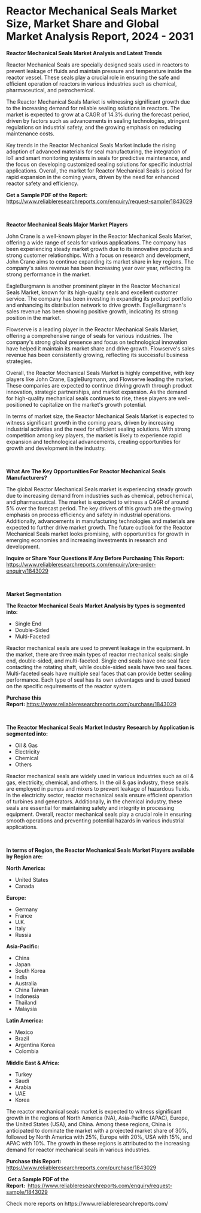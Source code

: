<p><h1>Reactor Mechanical Seals Market Size, Market Share and Global Market Analysis Report, 2024 - 2031</h1></p><p><strong>Reactor Mechanical Seals Market Analysis and Latest Trends</strong></p>
<p><p>Reactor Mechanical Seals are specially designed seals used in reactors to prevent leakage of fluids and maintain pressure and temperature inside the reactor vessel. These seals play a crucial role in ensuring the safe and efficient operation of reactors in various industries such as chemical, pharmaceutical, and petrochemical.</p><p>The Reactor Mechanical Seals Market is witnessing significant growth due to the increasing demand for reliable sealing solutions in reactors. The market is expected to grow at a CAGR of 14.3% during the forecast period, driven by factors such as advancements in sealing technologies, stringent regulations on industrial safety, and the growing emphasis on reducing maintenance costs.</p><p>Key trends in the Reactor Mechanical Seals Market include the rising adoption of advanced materials for seal manufacturing, the integration of IoT and smart monitoring systems in seals for predictive maintenance, and the focus on developing customized sealing solutions for specific industrial applications. Overall, the market for Reactor Mechanical Seals is poised for rapid expansion in the coming years, driven by the need for enhanced reactor safety and efficiency.</p></p>
<p><strong>Get a Sample PDF of the Report:&nbsp;</strong> <a href="https://www.reliableresearchreports.com/enquiry/request-sample/1843029">https://www.reliableresearchreports.com/enquiry/request-sample/1843029</a></p>
<p>&nbsp;</p>
<p><strong>Reactor Mechanical Seals Major Market Players</strong></p>
<p><p>John Crane is a well-known player in the Reactor Mechanical Seals Market, offering a wide range of seals for various applications. The company has been experiencing steady market growth due to its innovative products and strong customer relationships. With a focus on research and development, John Crane aims to continue expanding its market share in key regions. The company's sales revenue has been increasing year over year, reflecting its strong performance in the market.</p><p>EagleBurgmann is another prominent player in the Reactor Mechanical Seals Market, known for its high-quality seals and excellent customer service. The company has been investing in expanding its product portfolio and enhancing its distribution network to drive growth. EagleBurgmann's sales revenue has been showing positive growth, indicating its strong position in the market.</p><p>Flowserve is a leading player in the Reactor Mechanical Seals Market, offering a comprehensive range of seals for various industries. The company's strong global presence and focus on technological innovation have helped it maintain its market share and drive growth. Flowserve's sales revenue has been consistently growing, reflecting its successful business strategies.</p><p>Overall, the Reactor Mechanical Seals Market is highly competitive, with key players like John Crane, EagleBurgmann, and Flowserve leading the market. These companies are expected to continue driving growth through product innovation, strategic partnerships, and market expansion. As the demand for high-quality mechanical seals continues to rise, these players are well-positioned to capitalize on the market's growth potential.</p><p>In terms of market size, the Reactor Mechanical Seals Market is expected to witness significant growth in the coming years, driven by increasing industrial activities and the need for efficient sealing solutions. With strong competition among key players, the market is likely to experience rapid expansion and technological advancements, creating opportunities for growth and development in the industry.</p></p>
<p>&nbsp;</p>
<p><strong>What Are The Key Opportunities For Reactor Mechanical Seals Manufacturers?</strong></p>
<p><p>The global Reactor Mechanical Seals market is experiencing steady growth due to increasing demand from industries such as chemical, petrochemical, and pharmaceutical. The market is expected to witness a CAGR of around 5% over the forecast period. The key drivers of this growth are the growing emphasis on process efficiency and safety in industrial operations. Additionally, advancements in manufacturing technologies and materials are expected to further drive market growth. The future outlook for the Reactor Mechanical Seals market looks promising, with opportunities for growth in emerging economies and increasing investments in research and development.</p></p>
<p><strong>Inquire or Share Your Questions If Any Before Purchasing This Report:</strong> <a href="https://www.reliableresearchreports.com/enquiry/pre-order-enquiry/1843029">https://www.reliableresearchreports.com/enquiry/pre-order-enquiry/1843029</a></p>
<p>&nbsp;</p>
<p><strong>Market Segmentation</strong></p>
<p><strong>The Reactor Mechanical Seals Market Analysis by types is segmented into:</strong></p>
<p><ul><li>Single End</li><li>Double-Sided</li><li>Multi-Faceted</li></ul></p>
<p><p>Reactor mechanical seals are used to prevent leakage in the equipment. In the market, there are three main types of reactor mechanical seals: single end, double-sided, and multi-faceted. Single end seals have one seal face contacting the rotating shaft, while double-sided seals have two seal faces. Multi-faceted seals have multiple seal faces that can provide better sealing performance. Each type of seal has its own advantages and is used based on the specific requirements of the reactor system.</p></p>
<p><strong>Purchase this Report:&nbsp;</strong><a href="https://www.reliableresearchreports.com/purchase/1843029">https://www.reliableresearchreports.com/purchase/1843029</a></p>
<p>&nbsp;</p>
<p><strong>The Reactor Mechanical Seals Market Industry Research by Application is segmented into:</strong></p>
<p><ul><li>Oil & Gas</li><li>Electricity</li><li>Chemical</li><li>Others</li></ul></p>
<p><p>Reactor mechanical seals are widely used in various industries such as oil & gas, electricity, chemical, and others. In the oil & gas industry, these seals are employed in pumps and mixers to prevent leakage of hazardous fluids. In the electricity sector, reactor mechanical seals ensure efficient operation of turbines and generators. Additionally, in the chemical industry, these seals are essential for maintaining safety and integrity in processing equipment. Overall, reactor mechanical seals play a crucial role in ensuring smooth operations and preventing potential hazards in various industrial applications.</p></p>
<p>&nbsp;</p>
<p><strong>In terms of Region, the Reactor Mechanical Seals Market Players available by Region are:</strong></p>
<p>
    <p> <strong> North America: </strong>
        <ul>
            <li>United States</li>
            <li>Canada</li>
        </ul>
        </p> 
    <p> <strong> Europe: </strong>
        <ul>
            <li>Germany</li>
            <li>France</li>
            <li>U.K.</li>
            <li>Italy</li>
            <li>Russia</li>
        </ul>
        </p> 
    <p> <strong> Asia-Pacific: </strong>
        <ul>
            <li>China</li>
            <li>Japan</li>
            <li>South Korea</li>
            <li>India</li>
            <li>Australia</li>
            <li>China Taiwan</li>
            <li>Indonesia</li>
            <li>Thailand</li>
            <li>Malaysia</li>
        </ul>
        </p> 
    <p> <strong> Latin America: </strong>
        <ul>
            <li>Mexico</li>
            <li>Brazil</li>
            <li>Argentina Korea</li>
            <li>Colombia</li>
        </ul>
        </p> 
    <p> <strong> Middle East & Africa: </strong>
        <ul>
            <li>Turkey</li>
            <li>Saudi</li>
            <li>Arabia</li>
            <li>UAE</li>
            <li>Korea</li>
        </ul>
    </p>
    </p>
<p><p>The reactor mechanical seals market is expected to witness significant growth in the regions of North America (NA), Asia-Pacific (APAC), Europe, the United States (USA), and China. Among these regions, China is anticipated to dominate the market with a projected market share of 30%, followed by North America with 25%, Europe with 20%, USA with 15%, and APAC with 10%. The growth in these regions is attributed to the increasing demand for reactor mechanical seals in various industries.</p></p>
<p><strong>Purchase this Report: </strong><a href="https://www.reliableresearchreports.com/purchase/1843029">https://www.reliableresearchreports.com/purchase/1843029</a></p>
<p>&nbsp;<strong>Get a Sample PDF of the Report:&nbsp;&nbsp;</strong><a href="https://www.reliableresearchreports.com/enquiry/request-sample/1843029">https://www.reliableresearchreports.com/enquiry/request-sample/1843029</a></p>
<p><strong></strong></p>
<p>Check more reports on https://www.reliableresearchreports.com/</p>